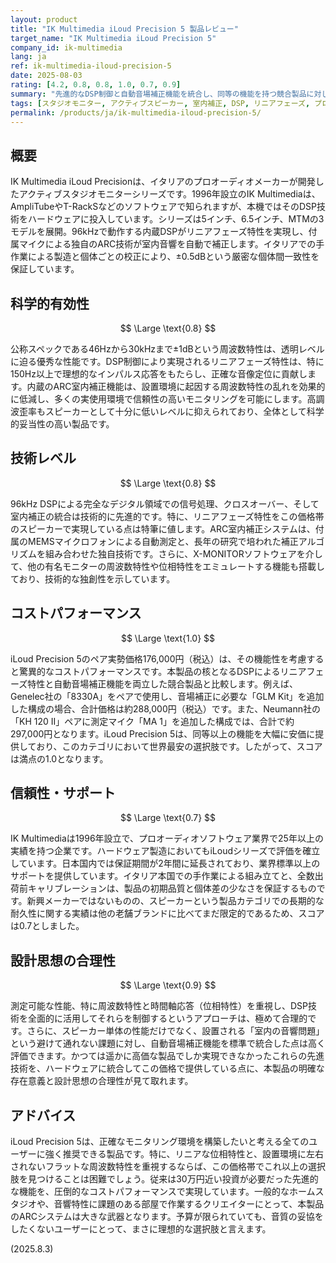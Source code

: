 ```yaml
---
layout: product
title: "IK Multimedia iLoud Precision 5 製品レビュー"
target_name: "IK Multimedia iLoud Precision 5"
company_id: ik-multimedia
lang: ja
ref: ik-multimedia-iloud-precision-5
date: 2025-08-03
rating: [4.2, 0.8, 0.8, 1.0, 0.7, 0.9]
summary: "先進的なDSP制御と自動音場補正機能を統合し、同等の機能を持つ競合製品に対して圧倒的なコストパフォーマンスを実現したスタジオモニター。"
tags: [スタジオモニター, アクティブスピーカー, 室内補正, DSP, リニアフェーズ, プロオーディオ]
permalink: /products/ja/ik-multimedia-iloud-precision-5/
---
```


## 概要

IK Multimedia iLoud Precisionは、イタリアのプロオーディオメーカーが開発したアクティブスタジオモニターシリーズです。1996年設立のIK Multimediaは、AmpliTubeやT-RackSなどのソフトウェアで知られますが、本機ではそのDSP技術をハードウェアに投入しています。シリーズは5インチ、6.5インチ、MTMの3モデルを展開。96kHzで動作する内蔵DSPがリニアフェーズ特性を実現し、付属マイクによる独自のARC技術が室内音響を自動で補正します。イタリアでの手作業による製造と個体ごとの校正により、±0.5dBという厳密な個体間一致性を保証しています。

## 科学的有効性

$$ \Large \text{0.8} $$

公称スペックである46Hzから30kHzまで±1dBという周波数特性は、透明レベルに迫る優秀な性能です。DSP制御により実現されるリニアフェーズ特性は、特に150Hz以上で理想的なインパルス応答をもたらし、正確な音像定位に貢献します。内蔵のARC室内補正機能は、設置環境に起因する周波数特性の乱れを効果的に低減し、多くの実使用環境で信頼性の高いモニタリングを可能にします。高調波歪率もスピーカーとして十分に低いレベルに抑えられており、全体として科学的妥当性の高い製品です。

## 技術レベル

$$ \Large \text{0.8} $$

96kHz DSPによる完全なデジタル領域での信号処理、クロスオーバー、そして室内補正の統合は技術的に先進的です。特に、リニアフェーズ特性をこの価格帯のスピーカーで実現している点は特筆に値します。ARC室内補正システムは、付属のMEMSマイクロフォンによる自動測定と、長年の研究で培われた補正アルゴリズムを組み合わせた独自技術です。さらに、X-MONITORソフトウェアを介して、他の有名モニターの周波数特性や位相特性をエミュレートする機能も搭載しており、技術的な独創性を示しています。

## コストパフォーマンス

$$ \Large \text{1.0} $$

iLoud Precision 5のペア実勢価格176,000円（税込）は、その機能性を考慮すると驚異的なコストパフォーマンスです。本製品の核となるDSPによるリニアフェーズ特性と自動音場補正機能を両立した競合製品と比較します。例えば、Genelec社の「8330A」をペアで使用し、音場補正に必要な「GLM Kit」を追加した構成の場合、合計価格は約288,000円（税込）です。また、Neumann社の「KH 120 II」ペアに測定マイク「MA 1」を追加した構成では、合計で約297,000円となります。iLoud Precision 5は、同等以上の機能を大幅に安価に提供しており、このカテゴリにおいて世界最安の選択肢です。したがって、スコアは満点の1.0となります。

## 信頼性・サポート

$$ \Large \text{0.7} $$

IK Multimediaは1996年設立で、プロオーディオソフトウェア業界で25年以上の実績を持つ企業です。ハードウェア製造においてもiLoudシリーズで評価を確立しています。日本国内では保証期間が2年間に延長されており、業界標準以上のサポートを提供しています。イタリア本国での手作業による組み立てと、全数出荷前キャリブレーションは、製品の初期品質と個体差の少なさを保証するものです。新興メーカーではないものの、スピーカーという製品カテゴリでの長期的な耐久性に関する実績は他の老舗ブランドに比べてまだ限定的であるため、スコアは0.7としました。

## 設計思想の合理性

$$ \Large \text{0.9} $$

測定可能な性能、特に周波数特性と時間軸応答（位相特性）を重視し、DSP技術を全面的に活用してそれらを制御するというアプローチは、極めて合理的です。さらに、スピーカー単体の性能だけでなく、設置される「室内の音響問題」という避けて通れない課題に対し、自動音場補正機能を標準で統合した点は高く評価できます。かつては遥かに高価な製品でしか実現できなかったこれらの先進技術を、ハードウェアに統合してこの価格で提供している点に、本製品の明確な存在意義と設計思想の合理性が見て取れます。

## アドバイス

iLoud Precision 5は、正確なモニタリング環境を構築したいと考える全てのユーザーに強く推奨できる製品です。特に、リニアな位相特性と、設置環境に左右されないフラットな周波数特性を重視するならば、この価格帯でこれ以上の選択肢を見つけることは困難でしょう。従来は30万円近い投資が必要だった先進的な機能を、圧倒的なコストパフォーマンスで実現しています。一般的なホームスタジオや、音響特性に課題のある部屋で作業するクリエイターにとって、本製品のARCシステムは大きな武器となります。予算が限られていても、音質の妥協をしたくないユーザーにとって、まさに理想的な選択肢と言えます。

(2025.8.3)

